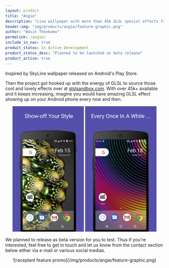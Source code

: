 ```yaml
---
layout: product
title: "Angie"
description: "Live wallpaper with more than 45k GLSL special effects from glslsandbox.com"
header-img: "img/products/angie/feature-graphic.png"
author: "Wasin Thonkaew"
permalink: /angie/
include_in_nav: true
product_status: In Active Development
product_status_desc: "Planned to be launched as beta release"
product_active: true
---
```


Inspired by SkyLine wallpaper released on Android's Play Store.

Then the project got hooked up with the energy of GLSL to source those cool and lovely effects over at [glslsandbox.com](http://glslsandbox.com). With over 45k+ available and it keeps increasing, imagine you would have amazing GLSL effect showing up on your Android phone every now and then.

<center>
  <a href="/img/products/angie/angie-1.png"><img width="45%" src="/img/products/angie/angie-1.png"></a>
  <a href="/img/products/angie/angie-2.png"><img width="45%" src="/img/products/angie/angie-2.png"></a>
</center>

We planned to release as beta version for you to test. Thus if you're interested, feel free to get in touch and let us know from the contact section below either via e-mail or various social medias.

<center>
![raceplant feature promo](/img/products/angie/feature-graphic.png)
</center>